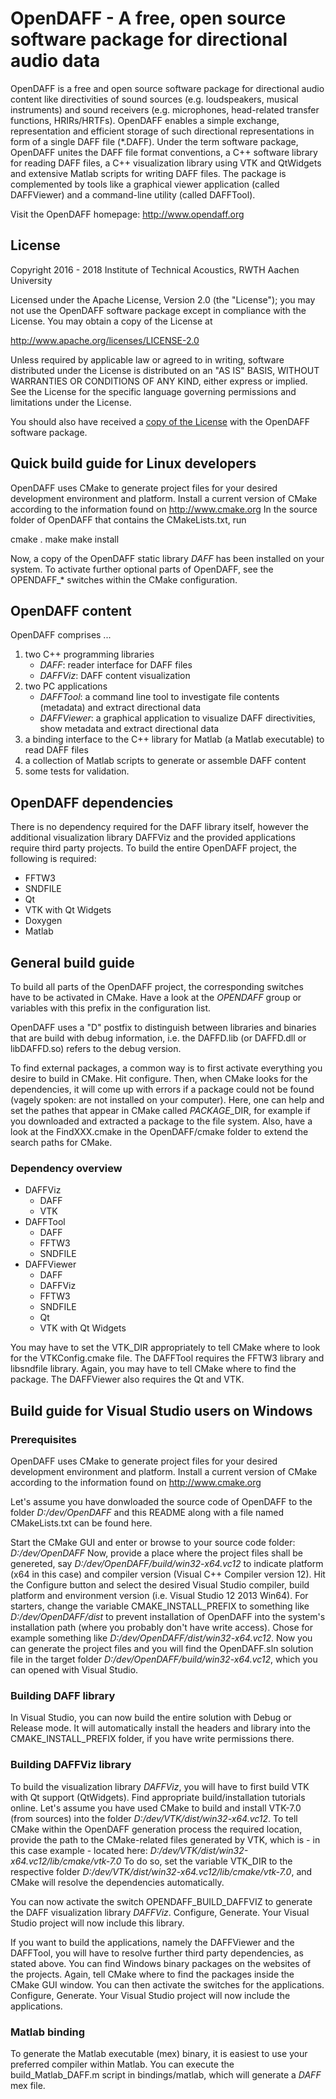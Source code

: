 
# OpenDAFF - A free, open source software package for directional audio data

OpenDAFF is a free and open source software package for directional audio content like directivities of sound sources (e.g. loudspeakers, musical instruments) and sound receivers (e.g. microphones, head-related transfer functions, HRIRs/HRTFs).
OpenDAFF enables a simple exchange, representation and efficient storage of such directional representations in form of a single DAFF file (*.DAFF).
Under the term software package, OpenDAFF unites the DAFF file format conventions, a C++ software library for reading DAFF files, a C++ visualization library using VTK and QtWidgets and extensive Matlab scripts for writing DAFF files.
The package is complemented by tools like a graphical viewer application (called DAFFViewer) and a command-line utility (called DAFFTool). 
	
Visit the OpenDAFF homepage: http://www.opendaff.org


## License

Copyright 2016 - 2018 Institute of Technical Acoustics, RWTH Aachen University

Licensed under the Apache License, Version 2.0 (the "License");
you may not use the OpenDAFF software package except in compliance with the License.
You may obtain a copy of the License at

<http://www.apache.org/licenses/LICENSE-2.0>

Unless required by applicable law or agreed to in writing, software
distributed under the License is distributed on an "AS IS" BASIS,
WITHOUT WARRANTIES OR CONDITIONS OF ANY KIND, either express or implied.
See the License for the specific language governing permissions and
limitations under the License.

You should also have received a [copy of the License](LICENSE.md) with the OpenDAFF software package.

## Quick build guide for Linux developers

OpenDAFF uses CMake to generate project files for your desired development environment and platform. Install a current version of CMake according to the information found on http://www.cmake.org
In the source folder of OpenDAFF that contains the CMakeLists.txt, run 

cmake .
make
make install

Now, a copy of the OpenDAFF static library *DAFF* has been installed on your system. To activate further optional parts of OpenDAFF, see the OPENDAFF_* switches within the CMake configuration.


## OpenDAFF content

OpenDAFF comprises ...

1. two C++ programming libraries
	+ *DAFF*: reader interface for DAFF files
	+ *DAFFViz*: DAFF content visualization
2. two PC applications
	+ *DAFFTool*: a command line tool to investigate file contents (metadata) and extract directional data
	+ *DAFFViewer*: a graphical application to visualize DAFF directivities, show metadata and extract directional data
3. a binding interface to the C++ library for Matlab (a Matlab executable) to read DAFF files
4. a collection of Matlab scripts to generate or assemble DAFF content
5. some tests for validation.


## OpenDAFF dependencies

There is no dependency required for the DAFF library itself, however the additional visualization library DAFFViz and the provided applications require third party projects. To build the entire OpenDAFF project, the following is required:

+ FFTW3
+ SNDFILE
+ Qt
+ VTK with Qt Widgets
+ Doxygen
+ Matlab


## General build guide

To build all parts of the OpenDAFF project, the corresponding switches have to be activated in CMake. Have a look at the *OPENDAFF* group or variables with this prefix in the configuration list.

OpenDAFF uses a "D" postfix to distinguish between libraries and binaries that are build with debug information, i.e. the DAFFD.lib (or DAFFD.dll or libDAFFD.so) refers to the debug version.

To find external packages, a common way is to first activate everything you desire to build in CMake. Hit configure. Then, when CMake looks for the dependencies, it will come up with errors if a package could not be found (vagely spoken: are not installed on your computer). Here, one can help and set the pathes that appear in CMake called *PACKAGE*_DIR, for example if you downloaded and extracted a package to the file system. Also, have a look at the FindXXX.cmake in the OpenDAFF/cmake folder to extend the search paths for CMake.

### Dependency overview

- DAFFViz
	+ DAFF
	+ VTK
- DAFFTool
	+ DAFF
	+ FFTW3
	+ SNDFILE
- DAFFViewer
	+ DAFF
	+ DAFFViz
	+ FFTW3
	+ SNDFILE
	+ Qt
	+ VTK with Qt Widgets
	
You may have to set the VTK_DIR appropriately to tell CMake where to look for the VTKConfig.cmake file.
The DAFFTool requires the FFTW3 library and libsndfile library. Again, you may have to tell CMake where to find the package.
The DAFFViewer also requires the Qt and VTK.


## Build guide for Visual Studio users on Windows

### Prerequisites

OpenDAFF uses CMake to generate project files for your desired development environment and platform. Install a current version of CMake according to the information found on http://www.cmake.org

Let's assume you have donwloaded the source code of OpenDAFF to the folder *D:/dev/OpenDAFF* and this README along with a file named CMakeLists.txt can be found here.

Start the CMake GUI and enter or browse to your source code folder: *D:/dev/OpenDAFF*
Now, provide a place where the project files shall be genereted, say *D:/dev/OpenDAFF/build/win32-x64.vc12* to indicate platform (x64 in this case) and compiler version (Visual C++ Compiler version 12).
Hit the Configure button and select the desired Visual Studio compiler, build platform and environment version (i.e. Visual Studio 12 2013 Win64).
For starters, change the variable CMAKE_INSTALL_PREFIX to something like *D:/dev/OpenDAFF/dist* to prevent installation of OpenDAFF into the system's installation path (where you probably don't have write access). Chose for example something like *D:/dev/OpenDAFF/dist/win32-x64.vc12*.
Now you can generate the project files and you will find the OpenDAFF.sln solution file in the target folder *D:/dev/OpenDAFF/build/win32-x64.vc12*, which you can opened with Visual Studio.

### Building DAFF library

In Visual Studio, you can now build the entire solution with Debug or Release mode. It will automatically install the headers and library into the CMAKE_INSTALL_PREFIX folder, if you have write permissions there. 

### Building DAFFViz library

To build the visualization library *DAFFViz*, you will have to first build VTK with Qt support (QtWidgets). Find appropriate build/installation tutorials online.
Let's assume you have used CMake to build and install VTK-7.0 (from sources) into the folder *D:/dev/VTK/dist/win32-x64.vc12*. To tell CMake within the OpenDAFF generation process the required location, provide the path to the CMake-related files generated by VTK, which is - in this case example - located here: *D:/dev/VTK/dist/win32-x64.vc12/lib/cmake/vtk-7.0*
To do so, set the variable VTK_DIR to the respective folder *D:/dev/VTK/dist/win32-x64.vc12/lib/cmake/vtk-7.0*, and CMake will resolve the dependencies automatically.

You can now activate the switch OPENDAFF_BUILD_DAFFVIZ to generate the DAFF visualization library *DAFFViz*. Configure, Generate. Your Visual Studio project will now include this library.

If you want to build the applications, namely the DAFFViewer and the DAFFTool, you will have to resolve further third party dependencies, as stated above. You can find Windows binary packages on the websites of the projects. Again, tell CMake where to find the packages inside the CMake GUI window.
You can then activate the switches for the applications. Configure, Generate. Your Visual Studio project will now include the applications.


### Matlab binding

To generate the Matlab executable (mex) binary, it is easiest to use your preferred compiler within Matlab. You can execute the build_Matlab_DAFF.m script in bindings/matlab, which will generate a *DAFF* mex file.
